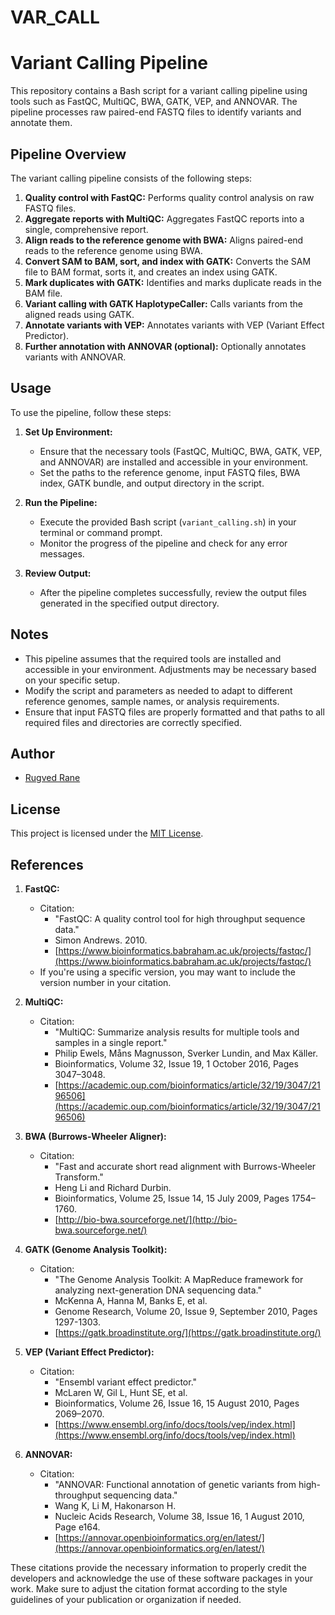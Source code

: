 # VAR_CALL
# Variant Calling Pipeline

This repository contains a Bash script for a variant calling pipeline using tools such as FastQC, MultiQC, BWA, GATK, VEP, and ANNOVAR. The pipeline processes raw paired-end FASTQ files to identify variants and annotate them.

## Pipeline Overview

The variant calling pipeline consists of the following steps:

1. **Quality control with FastQC:** Performs quality control analysis on raw FASTQ files.
2. **Aggregate reports with MultiQC:** Aggregates FastQC reports into a single, comprehensive report.
3. **Align reads to the reference genome with BWA:** Aligns paired-end reads to the reference genome using BWA.
4. **Convert SAM to BAM, sort, and index with GATK:** Converts the SAM file to BAM format, sorts it, and creates an index using GATK.
5. **Mark duplicates with GATK:** Identifies and marks duplicate reads in the BAM file.
6. **Variant calling with GATK HaplotypeCaller:** Calls variants from the aligned reads using GATK.
7. **Annotate variants with VEP:** Annotates variants with VEP (Variant Effect Predictor).
8. **Further annotation with ANNOVAR (optional):** Optionally annotates variants with ANNOVAR.

## Usage

To use the pipeline, follow these steps:

1. **Set Up Environment:**
   - Ensure that the necessary tools (FastQC, MultiQC, BWA, GATK, VEP, and ANNOVAR) are installed and accessible in your environment.
   - Set the paths to the reference genome, input FASTQ files, BWA index, GATK bundle, and output directory in the script.

2. **Run the Pipeline:**
   - Execute the provided Bash script (`variant_calling.sh`) in your terminal or command prompt.
   - Monitor the progress of the pipeline and check for any error messages.

3. **Review Output:**
   - After the pipeline completes successfully, review the output files generated in the specified output directory.

## Notes

- This pipeline assumes that the required tools are installed and accessible in your environment. Adjustments may be necessary based on your specific setup.
- Modify the script and parameters as needed to adapt to different reference genomes, sample names, or analysis requirements.
- Ensure that input FASTQ files are properly formatted and that paths to all required files and directories are correctly specified.

## Author

- [Rugved Rane](https://github.com/rvrane)

## License

This project is licensed under the [MIT License](LICENSE).

## References

1. **FastQC:**
   - Citation: 
     - "FastQC: A quality control tool for high throughput sequence data." 
     - Simon Andrews. 2010. 
     - [https://www.bioinformatics.babraham.ac.uk/projects/fastqc/](https://www.bioinformatics.babraham.ac.uk/projects/fastqc/)
   - If you're using a specific version, you may want to include the version number in your citation.

2. **MultiQC:**
   - Citation:
     - "MultiQC: Summarize analysis results for multiple tools and samples in a single report." 
     - Philip Ewels, Måns Magnusson, Sverker Lundin, and Max Käller.
     - Bioinformatics, Volume 32, Issue 19, 1 October 2016, Pages 3047–3048.
     - [https://academic.oup.com/bioinformatics/article/32/19/3047/2196506](https://academic.oup.com/bioinformatics/article/32/19/3047/2196506)

3. **BWA (Burrows-Wheeler Aligner):**
   - Citation:
     - "Fast and accurate short read alignment with Burrows-Wheeler Transform." 
     - Heng Li and Richard Durbin.
     - Bioinformatics, Volume 25, Issue 14, 15 July 2009, Pages 1754–1760.
     - [http://bio-bwa.sourceforge.net/](http://bio-bwa.sourceforge.net/)

4. **GATK (Genome Analysis Toolkit):**
   - Citation:
     - "The Genome Analysis Toolkit: A MapReduce framework for analyzing next-generation DNA sequencing data." 
     - McKenna A, Hanna M, Banks E, et al.
     - Genome Research, Volume 20, Issue 9, September 2010, Pages 1297-1303.
     - [https://gatk.broadinstitute.org/](https://gatk.broadinstitute.org/)

5. **VEP (Variant Effect Predictor):**
   - Citation:
     - "Ensembl variant effect predictor." 
     - McLaren W, Gil L, Hunt SE, et al.
     - Bioinformatics, Volume 26, Issue 16, 15 August 2010, Pages 2069–2070.
     - [https://www.ensembl.org/info/docs/tools/vep/index.html](https://www.ensembl.org/info/docs/tools/vep/index.html)

6. **ANNOVAR:**
   - Citation:
     - "ANNOVAR: Functional annotation of genetic variants from high-throughput sequencing data." 
     - Wang K, Li M, Hakonarson H.
     - Nucleic Acids Research, Volume 38, Issue 16, 1 August 2010, Page e164.
     - [https://annovar.openbioinformatics.org/en/latest/](https://annovar.openbioinformatics.org/en/latest/)

These citations provide the necessary information to properly credit the developers and acknowledge the use of these software packages in your work. Make sure to adjust the citation format according to the style guidelines of your publication or organization if needed.
